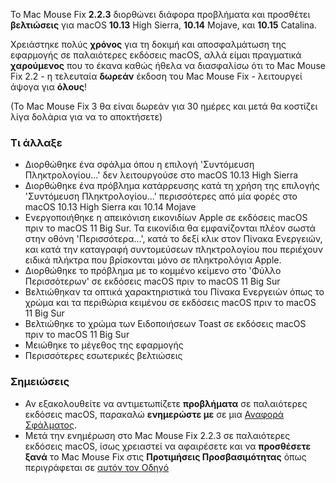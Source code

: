 Το Mac Mouse Fix **2.2.3** διορθώνει διάφορα προβλήματα και προσθέτει **βελτιώσεις** για macOS **10.13** High Sierra, **10.14** Mojave, και **10.15** Catalina.

Χρειάστηκε πολύς **χρόνος** για τη δοκιμή και αποσφαλμάτωση της εφαρμογής σε παλαιότερες εκδόσεις macOS, αλλά είμαι πραγματικά **χαρούμενος** που το έκανα καθώς ήθελα να διασφαλίσω ότι το Mac Mouse Fix 2.2 - η τελευταία **δωρεάν** έκδοση του Mac Mouse Fix - λειτουργεί άψογα για **όλους**!

(Το Mac Mouse Fix 3 θα είναι δωρεάν για 30 ημέρες και μετά θα κοστίζει λίγα δολάρια για να το αποκτήσετε)

### Τι άλλαξε

- Διορθώθηκε ένα σφάλμα όπου η επιλογή 'Συντόμευση Πληκτρολογίου...' δεν λειτουργούσε στο macOS 10.13 High Sierra
- Διορθώθηκε ένα πρόβλημα κατάρρευσης κατά τη χρήση της επιλογής 'Συντόμευση Πληκτρολογίου...' περισσότερες από μία φορές στο macOS 10.13 High Sierra και 10.14 Mojave
- Ενεργοποιήθηκε η απεικόνιση εικονιδίων Apple σε εκδόσεις macOS πριν το macOS 11 Big Sur. Τα εικονίδια θα εμφανίζονται πλέον σωστά στην οθόνη 'Περισσότερα...', κατά το δεξί κλικ στον Πίνακα Ενεργειών, και κατά την καταγραφή συντομεύσεων πληκτρολογίου που περιέχουν ειδικά πλήκτρα που βρίσκονται μόνο σε πληκτρολόγια Apple.
- Διορθώθηκε το πρόβλημα με το κομμένο κείμενο στο 'Φύλλο Περισσότερων' σε εκδόσεις macOS πριν το macOS 11 Big Sur
- Βελτιώθηκαν τα οπτικά χαρακτηριστικά του Πίνακα Ενεργειών όπως το χρώμα και τα περιθώρια κειμένου σε εκδόσεις macOS πριν το macOS 11 Big Sur
- Βελτιώθηκε το χρώμα των Ειδοποιήσεων Toast σε εκδόσεις macOS πριν το macOS 11 Big Sur
- Μειώθηκε το μέγεθος της εφαρμογής
- Περισσότερες εσωτερικές βελτιώσεις

### Σημειώσεις

- Αν εξακολουθείτε να αντιμετωπίζετε **προβλήματα** σε παλαιότερες εκδόσεις macOS, παρακαλώ **ενημερώστε με** σε μια [Αναφορά Σφάλματος](https://noah-nuebling.github.io/mac-mouse-fix-feedback-assistant/?type=bug-report).
- Μετά την ενημέρωση στο Mac Mouse Fix 2.2.3 σε παλαιότερες εκδόσεις macOS, ίσως χρειαστεί να αφαιρέσετε και να **προσθέσετε ξανά** το Mac Mouse Fix στις **Προτιμήσεις Προσβασιμότητας** όπως περιγράφεται σε [αυτόν τον Οδηγό](https://github.com/noah-nuebling/mac-mouse-fix/discussions/101)